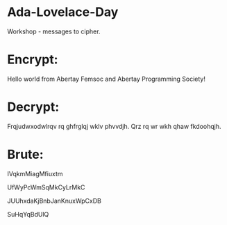 # Ada-Lovelace-Day

Workshop - messages to cipher.

# Encrypt:

Hello world from Abertay Femsoc and Abertay Programming Society!

# Decrypt:

Frqjudwxodwlrqv rq ghfrglqj wklv phvvdjh. Qrz rq wr wkh qhaw fkdoohqjh.

# Brute:

IVqkmMiagMfiuxtm

UfWyPcWmSqMkCyLrMkC

JUUhxdaKjBnbJanKnuxWpCxDB

SuHqYqBdUlQ

